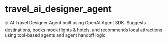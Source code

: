 # travel_ai_designer_agent
✈️ AI Travel Designer Agent built using OpenAI Agent SDK. Suggests destinations, books mock flights &amp; hotels, and recommends local attractions using tool-based agents and agent handoff logic.

